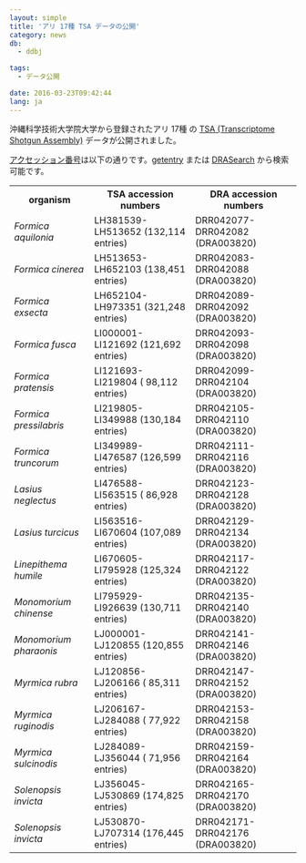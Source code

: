```yaml
---
layout: simple
title: 'アリ 17種 TSA データの公開'
category: news
db:
  - ddbj

tags:
  - データ公開

date: 2016-03-23T09:42:44
lang: ja
---
```


<p>沖縄科学技術大学院大学から登録されたアリ 17種 の <a href="/ddbj/tsa.html">TSA (Transcriptome Shotgun Assembly)</a> データが公開されました。</p>

<p><a href="/documents/accessions.html">アクセッション番号</a>は以下の通りです。<a href="http://getentry.ddbj.nig.ac.jp/top-j.html" target="_blank">getentry</a> または <a href="http://ddbj.nig.ac.jp/DRASearch/" target="_blank">DRASearch</a> から検索可能です。</p>

<table class="t04">
    <tbody>
        <tr>
            <th> organism</th>
            <th> TSA accession numbers</th>
            <th> DRA accession numbers</th>
        </tr>
        <tr>
            <td> <em>Formica aquilonia</em></td>
            <td> LH381539-LH513652 (132,114 entries)</td>
            <td> DRR042077-DRR042082 (DRA003820)</td>
        </tr>
        <tr>
            <td> <em>Formica cinerea</em></td>
            <td> LH513653-LH652103 (138,451 entries)</td>
            <td> DRR042083-DRR042088 (DRA003820)</td>
        </tr>
        <tr>
            <td> <em>Formica exsecta</em></td>
            <td> LH652104-LH973351 (321,248 entries)</td>
            <td> DRR042089-DRR042092 (DRA003820)</td>
        </tr>
        <tr>
            <td> <em>Formica fusca</em></td>
            <td> LI000001-LI121692 (121,692 entries)</td>
            <td> DRR042093-DRR042098 (DRA003820)</td>
        </tr>
        <tr>
            <td> <em>Formica pratensis</em></td>
            <td> LI121693-LI219804 ( 98,112 entries)</td>
            <td> DRR042099-DRR042104 (DRA003820)</td>
        </tr>
        <tr>
            <td> <em>Formica pressilabris</em></td>
            <td> LI219805-LI349988 (130,184 entries)</td>
            <td> DRR042105-DRR042110 (DRA003820)</td>
        </tr>
        <tr>
            <td> <em>Formica truncorum</em></td>
            <td> LI349989-LI476587 (126,599 entries)</td>
            <td> DRR042111-DRR042116 (DRA003820)</td>
        </tr>
        <tr>
            <td> <em>Lasius neglectus</em></td>
            <td> LI476588-LI563515 ( 86,928 entries)</td>
            <td> DRR042123-DRR042128 (DRA003820)</td>
        </tr>
        <tr>
            <td> <em>Lasius turcicus</em></td>
            <td> LI563516-LI670604 (107,089 entries)</td>
            <td> DRR042129-DRR042134 (DRA003820)</td>
        </tr>
        <tr>
            <td> <em>Linepithema humile</em></td>
            <td> LI670605-LI795928 (125,324 entries)</td>
            <td> DRR042117-DRR042122 (DRA003820)</td>
        </tr>
        <tr>
            <td> <em>Monomorium chinense</em></td>
            <td> LI795929-LI926639 (130,711 entries)</td>
            <td> DRR042135-DRR042140 (DRA003820)</td>
        </tr>
        <tr>
            <td> <em>Monomorium pharaonis</em></td>
            <td> LJ000001-LJ120855 (120,855 entries)</td>
            <td> DRR042141-DRR042146 (DRA003820)</td>
        </tr>
        <tr>
            <td> <em>Myrmica rubra</em></td>
            <td> LJ120856-LJ206166 ( 85,311 entries)</td>
            <td> DRR042147-DRR042152 (DRA003820)</td>
        </tr>
        <tr>
            <td> <em>Myrmica ruginodis</em></td>
            <td> LJ206167-LJ284088 ( 77,922 entries)</td>
            <td> DRR042153-DRR042158 (DRA003820)</td>
        </tr>
        <tr>
            <td> <em>Myrmica sulcinodis</em></td>
            <td> LJ284089-LJ356044 ( 71,956 entries)</td>
            <td> DRR042159-DRR042164 (DRA003820)</td>
        </tr>
        <tr>
            <td> <em>Solenopsis invicta</em></td>
            <td> LJ356045-LJ530869 (174,825 entries)</td>
            <td> DRR042165-DRR042170 (DRA003820)</td>
        </tr>
        <tr>
            <td> <em>Solenopsis invicta</em></td>
            <td> LJ530870-LJ707314 (176,445 entries)</td>
            <td> DRR042171-DRR042176 (DRA003820)</td>
        </tr>
    </tbody>
</table>
